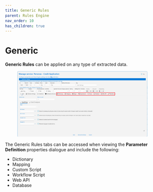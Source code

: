 ```yaml
---
title: Generic Rules
parent: Rules Engine
nav_order: 10
has_children: true
---
```


# Generic

**Generic Rules** can be applied on any type of extracted data.

<figure><img src="../../.gitbook/assets/image (33) (3).png" alt=""><figcaption></figcaption></figure>

The Generic Rules tabs can be accessed when viewing the **Parameter Definition** properties dialogue and include the following:

* Dictionary
* Mapping
* Custom Script
* Workflow Script
* Web API
* Database
